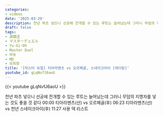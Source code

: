 ```yaml
---
categories:
- videos
date: '2025-03-29'
description: 천년 파츠 넣으니 선공에 전개할 수 있는 루트는 늘어났는데 그러니 무덤의 지명자를 넣는 것도 좋을 것 같다
draft: false
tags:
- 遊戯王
- マスターデュエル
- Yu-Gi-Oh
- Master Duel
- 마듀
- MD
- 유희왕
title: '[마스터 듀얼] 티아라멘츠 vs 오르페골, 스네이크아이 [레이팅]'
youtube_id: gLqNvfJ6aoU
---
```



{{< youtube gLqNvfJ6aoU >}}

천년 파츠 넣으니 선공에 전개할 수 있는 루트는 늘어났는데 그러니 무덤의 지명자를 넣는 것도 좋을 것 같다
00:00 티아라멘츠(선) vs 오르페골(후)
06:23 티아라멘츠(선) vs 천년 스네이크아이(후)
11:27 사용 덱 리스트